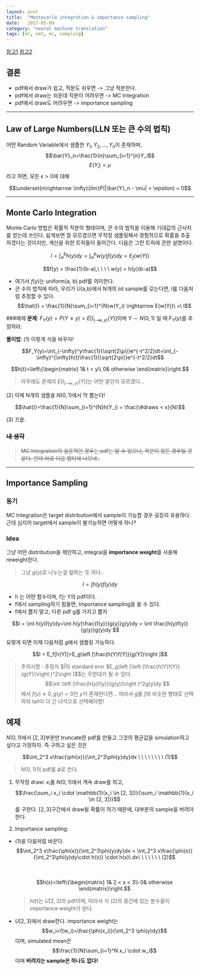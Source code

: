 ```yaml
---
layout: post
title:  "Montecarlo integration & importance sampling"
date:   2017-05-09
category: "neural machine translation"
tags: [ml, nmt, mc, sampling]
---
```

[참고1](http://astrostatistics.psu.edu/su14/lectures/cisewski_is.pdf)
[참고2](http://people.hss.caltech.edu/~mshum/gradio/simulation.pdf)
## 결론
* pdf에서 draw가 쉽고, 적분도 쉬우면 -> 그냥 적분한다.
* pdf에서 draw는 쉬운데 적분이 어려우면 -> MC Integration
* pdf에서 draw도 어려우면 -> importance sampling

---

## Law of Large Numbers(LLN 또는 큰 수의 법칙)

어떤 Random Variable에서 샘플한 $Y_1, Y_2, ... , Y_n$이 존재하며, $$\bar{Y}_n=\frac{1}{n}\sum_{i=1}^{n}Y_i$$ $$E(Y_i)=\mu$$
라고 하면, 모든 $\epsilon > 0$에 대해

$$\underset{n\rightarrow \infty}{lim}P(|\bar{Y}_n - \mu| > \epsilon) = 0$$

---

## Monte Carlo Integration
Monte Carlo 방법은 확률적 적분의 형태이며, 큰 수의 법칙을 이용해 기대값의 근사치를 얻는데 쓰인다. 쉽게보면 잘 모르겠으면 무작정 샘플링해서 경험적으로 확률을 추출하겠다는 것이지만, 계산을 위한 트릭들이 들어간다.
다음은 그런 트릭에 관한 설명이다.

$$I = \int_{a}^{b}h(y)dy = \int_a^bw(y)f(y)dy = E_f(w(Y))$$

$$f(y) = \frac{1}{b-a},\ \ \ \ w(y) = h(y)(b-a)$$

* 여기서 $f(y)$는 uniform(a, b) pdf를 의미한다.
* 큰 수의 법칙에 따라, 우리가 U(a,b)에서 N개의 iid sample를 갖는다면, I를 다음처럼 추정할 수 있다.
$$\hat{I} = \frac{1}{N}\sum_{i=1}^{N}w(Y_i) \rightarrow E(w(Y))\ =\ I$$

###예제
**문제**:  $F_Y(y) = P(Y \le y)=E[I_{(-\infty, y)}(Y)]$이며 $Y \sim N(0, 1)$ 일 때 $F_Y(y)$를 추정하라.

**풀이법**:
(1) 이렇게 식을 바꾸자!

$$F_Y(y)=\int_{-\infty}^y\frac{1}{\sqrt{2\pi}}e^{-t^2/2}dt=\int_{-\infty}^{\infty}h(t)\frac{1}{\sqrt{2\pi}}e^{-t^2/2}dt$$

$$h(t)=\left\{\begin{matrix} 1& t < y\\ 0& otherwise \end{matrix}\right.$$

> 아무래도 문제의 $E[I_{(-\infty, y)}(Y)]$는 어떤 말인지 모르겠다...

(2) 이제 N개의 샘플을 $N(0, 1)$에서 막 뽑는다!

$$\hat{I}=\frac{1}{N}\sum_{i=1}^{N}h(Y_i) = \frac{\#draws < x}{N}$$

(3) 끄읕.

### ~~내 생각~~
> ~~MC Integration의 실용적인 경우는 pdf는 알 수 있으나, 적분이 힘든 경우일 것 같다. 인데 바로 다음 챕터에 나오네..~~

---
## Importance Sampling
### 동기
MC Integration은 target distribution에서 sample이 가능할 경우 굉장히 유용하다.
근데 심지어 target에서 sample이 불가능하면 어떻게 하나?

### Idea
그냥 어떤 distribution을 제안하고, integral을 **importance weight**를 사용해 reweight한다. 
> 그냥 $g(y)$로 나누는걸 말하는 듯 하다..

$$I = \int h(y)f(y)dy$$

* h 는 어떤 함수이며, f는 Y의 pdf이다.
* f에서 sampling하기 힘들면, Importance sampling을 쓸 수 있다.
* f에서 뽑지 말고, 다른 pdf g를 가지고 뽑자

$$I = \int h(y)f(y)dy=\int h(y)\frac{f(y)}{g(y)}g(y)dy = \int \frac{h(y)f(y)}{g(y)}g(y)dy $$

요렇게 되면 이제 다음처럼 $g$에서 샘플링 가능하다.

$$I = E_f[h(Y)]=E_g\left [\frac{h(Y)f(Y)}{g(Y)}\right ]$$

>주의사항 : 추정치 $$\hat{I}$의 standard eror $E_g\left [\left (\frac{h(Y)f(Y)}{g(Y)}\right )^2\right ]$$는 무한대가 될 수 있다. $$\int \left (\frac{h(y)f(y)}{g(y)}\right )^2g(y)dy $$에서 $f(y) \ne 0, g(y) = 0$인 $y$가 존재한다면... 따라서 $g$를 $f$와 비슷한 형태로 선택하되 tail이 더 긴 녀석으로 선택해야함!

## 예제
$N(0, 1)$에서 $[2, 3]$부분만 truncate한 pdf를 만들고 그것의 평균값을 simulation하고 싶다고 가정하자. 즉 구하고 싶은 것은 

$$\int_2^3 x\frac{\phi(x)}{\int_2^3\phi(y)dy}dx \ \ \ \ \ \ \ \ (1)$$

> $N(0, 1)$의 pdf를 $\phi$로 쓴다.

1. 무작정 draw: 
$x_i$를 $N(0, 1)$에서 계속 draw를 하고, 
$$\frac{\sum_i x_i \cdot \mathbb{1}(x_i \in [2, 3])}{\sum_i \mathbb{1}(x_i \in [2, 3])}$$
를 구한다. $[2, 3]$구간에서 draw될 확률이 적기 때문에, 대부분의 sample을 버려야한다.


2. Importance sampling: 
  * (1)을 다음처럼 바꾼다. <br>
    $$\int_2^3 x\frac{\phi(x)}{\int_2^3\phi(y)dy}dx = \int_2^3 x\frac{\phi(x)}{\int_2^3\phi(y)dy\cdot h(x)} \cdot h(x)\ dx\ \ \ \ \ \ \  (2)$$<br><br> 
  $$h(x)=\left\{\begin{matrix} 1& 2 < x < 3\\ 0& otherwise \end{matrix}\right.$$
    > $h(t)$는 $U[2,3]$의 pdf이며, 따라서 식 (2)의 중간에 있는 분수꼴이 importance weight가 된다.
  
  * $U[2, 3]$에서 draw한다. importance weight는 $$w_i=f(w_i)=\frac{\phi(x_i)}{\int_2^3 \phi(y)dy}$$ 이며, simulated mean은 $$\frac{1}{N}\sum_{i=1}^N x_i \cdot w_i$$
이며 **버려지는 sample은 하나도 없다!**
